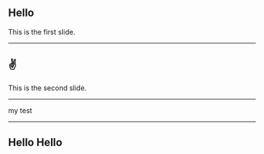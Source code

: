 ## Hello

This is the first slide.

---

## ✌️

This is the second slide.

---

my test

---

<!-- classes: title -->

## Hello Hello

<!-- .title {
  color: #3498db;
} -->

